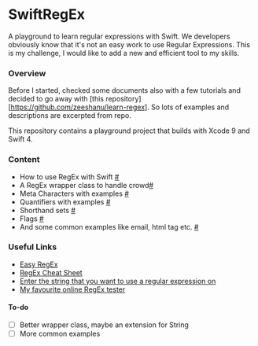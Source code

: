 # SwiftRegEx

A playground to learn regular expressions with Swift. We developers obviously know that it's not an easy work to use Regular Expressions. This is my challenge, I would like to add a new and efficient tool to my skills.

### Overview

Before I started, checked some documents also with a few tutorials and decided to go away with [this repository][https://github.com/zeeshanu/learn-regex]. So lots of examples and descriptions are excerpted from repo.

This repository contains a playground project that builds with Xcode 9 and Swift 4. 

### Content

*   How to use RegEx with Swift [#](https://github.com/ogulcan/SwiftRegEx/blob/master/SwiftRegEx.playground/Contents.swift#L23)
*   A RegEx wrapper class to handle crowd[#](https://github.com/ogulcan/SwiftRegEx/blob/master/SwiftRegEx.playground/Contents.swift#L44)
*   Meta Characters with examples [#](https://github.com/ogulcan/SwiftRegEx/blob/master/SwiftRegEx.playground/Contents.swift#L127)
*   Quantifiers with examples [#](https://github.com/ogulcan/SwiftRegEx/blob/master/SwiftRegEx.playground/Contents.swift#L232)
*   Shorthand sets [#](https://github.com/ogulcan/SwiftRegEx/blob/master/SwiftRegEx.playground/Contents.swift#L330)
*   Flags [#](https://github.com/ogulcan/SwiftRegEx/blob/master/SwiftRegEx.playground/Contents.swift#L346)
*   And some common examples like email, html tag etc. [#](https://github.com/ogulcan/SwiftRegEx/blob/master/SwiftRegEx.playground/Contents.swift#L379)

### Useful Links

*   [Easy RegEx](https://github.com/zeeshanu/learn-regex)
*   [RegEx Cheat Sheet](https://www.cheatography.com/davechild/cheat-sheets/regular-expressions/pdf_bw/)
*   [Enter the string that you want to use a regular expression on](https://txt2re.com/)
*   [My favourite online RegEx tester](https://regex101.com/)

#### To-do

- [ ] Better wrapper class, maybe an extension for String
- [ ] More common examples 
